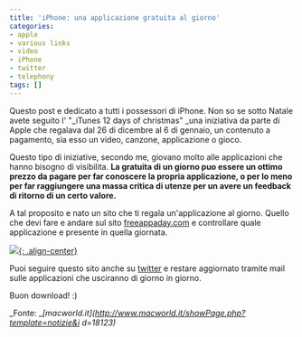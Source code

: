 ```yaml
---
title: 'iPhone: una applicazione gratuita al giorno'
categories:
- apple
- various links
- video
- iPhone
- twitter
- telephony
tags: []
---
```

Questo post e dedicato a tutti i possessori di iPhone. Non so se sotto Natale
avete seguito l' "_iTunes 12 days of christmas" _una iniziativa da parte di
Apple che regalava dal 26 di dicembre al 6 di gennaio, un contenuto a
pagamento, sia esso un video, canzone, applicazione o gioco.

Questo tipo di iniziative, secondo me, giovano molto alle applicazioni che
hanno bisogno di visibilita. **La gratuita di un giorno puo essere un ottimo
prezzo da pagare per far conoscere la propria applicazione, o per lo meno per
far raggiungere una massa critica di utenze per un avere un feedback di
ritorno di un certo valore.**

A tal proposito e nato un sito che ti regala un'applicazione al giorno. Quello
che devi fare e andare sul sito [freeappaday.com](freeappaday.com) e
controllare quale applicazione e presente in quella giornata.

[![]({{site.url}}/images/freeappaday.png){: .align-center}]({{site.url}}/images/freeappaday.png
)

Puoi seguire questo sito anche su [twitter](http://twitter.com/freeappaday) e
restare aggiornato tramite mail sulle applicazioni che usciranno di giorno in
giorno.

Buon download! :)

_Fonte: __[macworld.it](http://www.macworld.it/showPage.php?template=notizie&i
d=18123)_

